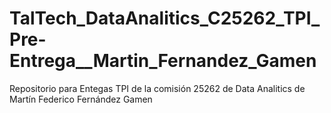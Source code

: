 # TalTech_DataAnalitics_C25262_TPI_Pre-Entrega__Martin_Fernandez_Gamen
Repositorio para Entegas TPI de la comisión 25262 de Data Analitics de Martín Federico Fernández Gamen
